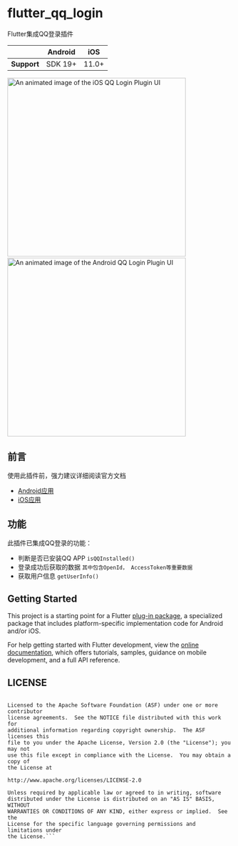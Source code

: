 # flutter_qq_login

Flutter集成QQ登录插件

|             | Android | iOS   |
|-------------|---------|-------|
| **Support** | SDK 19+ | 11.0+ |

<p>
  <img src="https://github.com/yechong/flutter_qq_login/blob/main/doc/images/android.gif?raw=true"
    alt="An animated image of the iOS QQ Login Plugin UI" height="400"/>
  &nbsp;&nbsp;&nbsp;&nbsp;
  <img src="https://github.com/yechong/flutter_qq_login/blob/main/doc/images/iphone.gif?raw=true"
   alt="An animated image of the Android QQ Login Plugin UI" height="400"/>
</p>

## 前言

使用此插件前，强力建议详细阅读官方文档
- [Android应用](https://wiki.connect.qq.com/qq%e7%99%bb%e5%bd%95)
- [iOS应用](https://wiki.connect.qq.com/ios_sdk%e7%8e%af%e5%a2%83%e6%90%ad%e5%bb%ba)

## 功能

此插件已集成QQ登录的功能：
- 判断是否已安装QQ APP `isQQInstalled()`
- 登录成功后获取的数据 `其中包含OpenId， AccessToken等重要数据`
- 获取用户信息 `getUserInfo()`

## Getting Started

This project is a starting point for a Flutter
[plug-in package](https://flutter.dev/developing-packages/),
a specialized package that includes platform-specific implementation code for
Android and/or iOS.

For help getting started with Flutter development, view the
[online documentation](https://flutter.dev/docs), which offers tutorials,
samples, guidance on mobile development, and a full API reference.

## LICENSE

```Copyright 2018 OpenFlutter Project

Licensed to the Apache Software Foundation (ASF) under one or more contributor
license agreements.  See the NOTICE file distributed with this work for
additional information regarding copyright ownership.  The ASF licenses this
file to you under the Apache License, Version 2.0 (the "License"); you may not
use this file except in compliance with the License.  You may obtain a copy of
the License at

http://www.apache.org/licenses/LICENSE-2.0

Unless required by applicable law or agreed to in writing, software
distributed under the License is distributed on an "AS IS" BASIS, WITHOUT
WARRANTIES OR CONDITIONS OF ANY KIND, either express or implied.  See the
License for the specific language governing permissions and limitations under
the License.```

